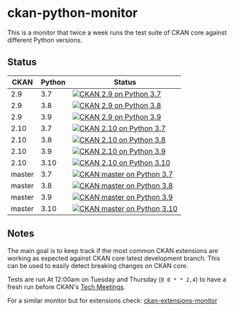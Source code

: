 # ckan-python-monitor
This is a monitor that twice a week runs the test suite of CKAN core against different Python versions.


## Status

| CKAN | Python | Status |
| --------- | ---- | ---- |
| 2.9 | 3.7 | [![CKAN 2.9 on Python 3.7](https://github.com/ckan/ckan-python-monitor/actions/workflows/ckan29-python37.yml/badge.svg)](https://github.com/ckan/ckan-python-monitor/actions/workflows/ckan29-python37.yml) |
| 2.9 | 3.8 | [![CKAN 2.9 on Python 3.8](https://github.com/ckan/ckan-python-monitor/actions/workflows/ckan29-python38.yml/badge.svg)](https://github.com/ckan/ckan-python-monitor/actions/workflows/ckan29-python38.yml) |
| 2.9 | 3.9 | [![CKAN 2.9 on Python 3.9](https://github.com/ckan/ckan-python-monitor/actions/workflows/ckan29-python39.yml/badge.svg)](https://github.com/ckan/ckan-python-monitor/actions/workflows/ckan29-python39.yml) |
| 2.10 | 3.7 | [![CKAN 2.10 on Python 3.7](https://github.com/ckan/ckan-python-monitor/actions/workflows/ckan210-python37.yml/badge.svg)](https://github.com/ckan/ckan-python-monitor/actions/workflows/ckan210-python37.yml) |
| 2.10 | 3.8 | [![CKAN 2.10 on Python 3.8](https://github.com/ckan/ckan-python-monitor/actions/workflows/ckan210-python38.yml/badge.svg)](https://github.com/ckan/ckan-python-monitor/actions/workflows/ckan210-python38.yml) |
| 2.10 | 3.9 | [![CKAN 2.10 on Python 3.9](https://github.com/ckan/ckan-python-monitor/actions/workflows/ckan210-python39.yml/badge.svg)](https://github.com/ckan/ckan-python-monitor/actions/workflows/ckan210-python39.yml) |
| 2.10 | 3.10 | [![CKAN 2.10 on Python 3.10](https://github.com/ckan/ckan-python-monitor/actions/workflows/ckan210-python310.yml/badge.svg)](https://github.com/ckan/ckan-python-monitor/actions/workflows/ckan210-python310.yml) |
| master | 3.7 | [![CKAN master on Python 3.7](https://github.com/ckan/ckan-python-monitor/actions/workflows/ckanmaster-python37.yml/badge.svg)](https://github.com/ckan/ckan-python-monitor/actions/workflows/ckanmaster-python37.yml) |
| master | 3.8 | [![CKAN master on Python 3.8](https://github.com/ckan/ckan-python-monitor/actions/workflows/ckanmaster-python38.yml/badge.svg)](https://github.com/ckan/ckan-python-monitor/actions/workflows/ckanmaster-python38.yml) |
| master | 3.9 | [![CKAN master on Python 3.9](https://github.com/ckan/ckan-python-monitor/actions/workflows/ckanmaster-python39.yml/badge.svg)](https://github.com/ckan/ckan-python-monitor/actions/workflows/ckanmaster-python39.yml) |
| master | 3.10 | [![CKAN master on Python 3.10](https://github.com/ckan/ckan-python-monitor/actions/workflows/ckanmaster-python310.yml/badge.svg)](https://github.com/ckan/ckan-python-monitor/actions/workflows/ckanmaster-python310.yml) |

## Notes

The main goal is to keep track if the most common CKAN extensions are working as expected against CKAN core latest development branch. This can be used to easily detect breaking changes on CKAN core.

Tests are run At 12:00am on Tuesday and Thursday (`0 0 * * 2,4`) to have a fresh run before CKAN's [Tech Meetings](https://github.com/ckan/ckan/wiki/Weekly-Developer-Meetings).

For a similar monitor but for extensions check: [ckan-extensions-monitor](https://github.com/ckan/ckan-extensions-monitor)
